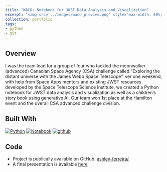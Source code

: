 ```yaml
---
title: "WACO: Notebook for JWST Data Analysis and Visualization"
excerpt: "<img src='../images/waco_preview.png' style='max-width: 60%; display: inline-block;'>"
collection: portfolio
tags:
- python
- git
---
```


## Overview 

I was the team lead for a group of four who tackled the moonwalker (advanced) Canadian Space Agency (CSA) challenge called “Exploring the distant universe with the James Webb Space Telescope”. ver one weekend, with help from Space Apps mentors and existing JWST resources developed by the Space Telescope Science Institute, we created a Python notebook for JWST data analysis and visualization as well as a children’s story book using generative AI. Our team won 1st place at the Hamilton event and the overall CSA advanced challenge division.

## Built With

[![Python][python]][python-url]
[![Notebook][notebook]][notebook-url] 
[![github][github]][github-url]

[github]: https://img.shields.io/badge/github-%23121011.svg?style=for-the-badge&logo=github&logoColor=white
[github-url]: https://github.com/

[python]: https://img.shields.io/badge/Python-3776AB?style=for-the-badge&logo=python&logoColor=white
[python-url]: https://www.python.org/

[notebook]: https://img.shields.io/badge/Made%20with-Jupyter-orange?style=for-the-badge&logo=Jupyter
[notebook-url]: https://jupyter.org/

## Code

- Project is publically available on GitHub: [ashley-ferreira/]()
- A final presentation is available [here]()